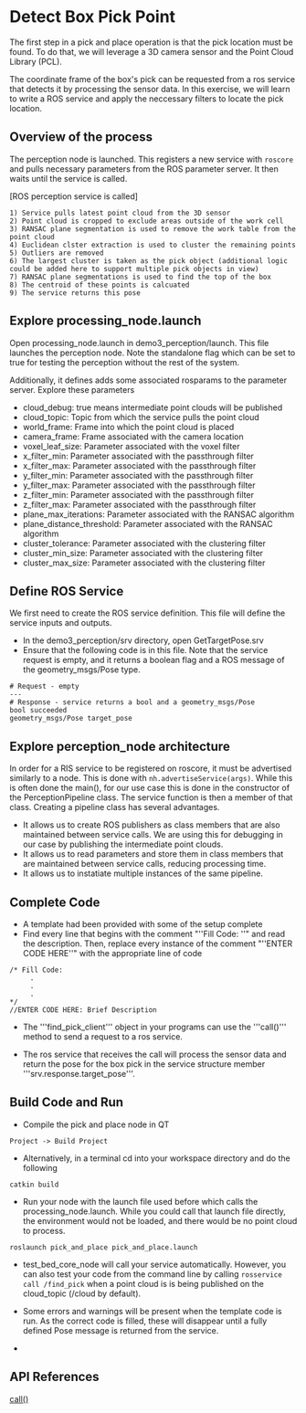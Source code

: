 # Detect Box Pick Point
The first step in a pick and place operation is that the pick location must be found. To do that, we will leverage a 3D camera sensor and the Point Cloud Library (PCL).

The coordinate frame of the box's pick can be requested from a ros service that detects it by processing the sensor data. In this exercise, we will learn to write a ROS service and apply the neccessary filters to locate the pick location.

## Overview of the process

The perception node is launched. This registers a new service with ```roscore``` and pulls necessary parameters from the ROS parameter server. It then waits until the service is called.

[ROS perception service is called]

    1) Service pulls latest point cloud from the 3D sensor
    2) Point cloud is cropped to exclude areas outside of the work cell
    3) RANSAC plane segmentation is used to remove the work table from the point cloud
    4) Euclidean clster extraction is used to cluster the remaining points 
    5) Outliers are removed
    6) The largest cluster is taken as the pick object (additional logic could be added here to support multiple pick objects in view)
    7) RANSAC plane segmentations is used to find the top of the box
    8) The centroid of these points is calcuated
    9) The service returns this pose

## Explore processing_node.launch
Open processing_node.launch in demo3_perception/launch. This file launches the perception node. Note the standalone flag which can be set to true for testing the perception without the rest of the system.

Additionally, it defines adds some associated rosparams to the parameter server. Explore these parameters

* cloud_debug: true means intermediate point clouds will be published 
* cloud_topic: Topic from which the service pulls the point cloud
* world_frame: Frame into which the point cloud is placed
* camera_frame: Frame associated with the camera location
* voxel_leaf_size: Parameter associated with the voxel filter
* x_filter_min: Parameter associated with the passthrough filter 
* x_filter_max: Parameter associated with the passthrough filter
* y_filter_min: Parameter associated with the passthrough filter
* y_filter_max: Parameter associated with the passthrough filter
* z_filter_min: Parameter associated with the passthrough filter
* z_filter_max: Parameter associated with the passthrough filter
* plane_max_iterations: Parameter associated with the RANSAC algorithm
* plane_distance_threshold: Parameter associated with the RANSAC algorithm
* cluster_tolerance: Parameter associated with the clustering filter
* cluster_min_size: Parameter associated with the clustering filter
* cluster_max_size: Parameter associated with the clustering filter

## Define ROS Service
We first need to create the ROS service definition. This file will define the service inputs and outputs. 

* In the demo3_perception/srv directory, open GetTargetPose.srv
* Ensure that the following code is in this file. Note that the service request is empty, and it returns a boolean flag and a ROS message of the geometry_msgs/Pose type.


```
# Request - empty
---
# Response - service returns a bool and a geometry_msgs/Pose
bool succeeded
geometry_msgs/Pose target_pose

``` 
## Explore perception_node architecture

In order for a RIS service to be registered on roscore, it must be advertised similarly to a node. This is done with ```nh.advertiseService(args)```. While this is often done the main(), for our use case this is done in the constructor of the PerceptionPipeline class. The service function is then a member of that class. Creating a pipeline class has several advantages.

* It allows us to create ROS publishers as class members that are also maintained between service calls. We are using this for debugging in our case by publishing the intermediate point clouds.
* It allows us to read parameters and store them in class members that are maintained between service calls, reducing processing time.
* It allows us to instatiate multiple instances of the same pipeline.

## Complete Code

  * A template had been provided with some of the setup complete
  * Find every line that begins with the comment "''Fill Code: ''" and read the description.  Then, replace every instance of the comment  "''ENTER CODE HERE''"
 with the appropriate line of code

```
/* Fill Code:
     .
     .
     .
*/
//ENTER CODE HERE: Brief Description
```

  * The '''find_pick_client''' object in your programs can use the '''call()''' method to send a request to a ros service.

  * The ros service that receives the call will process the sensor data and return the pose for the box pick in the service structure member '''srv.response.target_pose'''.


## Build Code and Run

  * Compile the pick and place node in QT
```
Project -> Build Project
```

  * Alternatively, in a terminal cd into your workspace directory and do the following
```
catkin build
```

  * Run your node with the launch file used before which calls the processing_node.launch. While you could call that launch file directly, the environment would not be loaded, and there would be no point cloud to process.
```
roslaunch pick_and_place pick_and_place.launch
```
  * test_bed_core_node will call your service automatically. However, you can also test your code from the command line by calling ```rosservice call /find_pick``` when a point cloud is is being published on the cloud_topic (/cloud by default).

  * Some errors and warnings will be present when the template code is run. As the correct code is filled, these will disappear until a fully defined Pose message is returned from the service.
  * 
## API References


[call()](http://docs.ros.org/hydro/api/roscpp/html/classros_1_1ServiceClient.html#a8a0c9be49046998a830df625babd396f)
